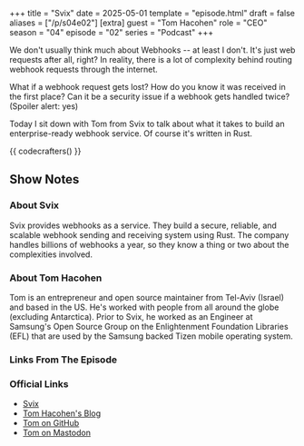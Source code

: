 +++
title = "Svix"
date = 2025-05-01
template = "episode.html"
draft = false
aliases = ["/p/s04e02"]
[extra]
guest = "Tom Hacohen"
role = "CEO"
season = "04"
episode = "02"
series = "Podcast"
+++

We don't usually think much about Webhooks -- at least I don't.
It's just web requests after all, right? 
In reality, there is a lot of complexity behind routing webhook requests through the internet.

What if a webhook request gets lost?
How do you know it was received in the first place?
Can it be a security issue if a webhook gets handled twice? (Spoiler alert: yes)

<!-- more -->

Today I sit down with Tom from Svix to talk about what it takes to build an enterprise-ready 
webhook service. Of course it's written in Rust.

{{ codecrafters() }}

## Show Notes

### About Svix

Svix provides webhooks as a service.
They build a secure, reliable, and scalable webhook sending and receiving system using Rust. 
The company handles billions of webhooks a year, so they know a thing or two about the complexities involved.

### About Tom Hacohen 

Tom is an entrepreneur and open source maintainer from Tel-Aviv (Israel) and based in the US.
He's worked with people from all around the globe (excluding Antarctica).
Prior to Svix, he worked as an Engineer at Samsung's Open Source Group on the Enlightenment Foundation Libraries (EFL) 
that are used by the Samsung backed Tizen mobile operating system.

### Links From The Episode


### Official Links

- [Svix](https://www.svix.com/)
- [Tom Hacohen's Blog](https://stosb.com/)
- [Tom on GitHub](https://github.com/tasn/)
- [Tom on Mastodon](https://mastodon.social/@tasn)
